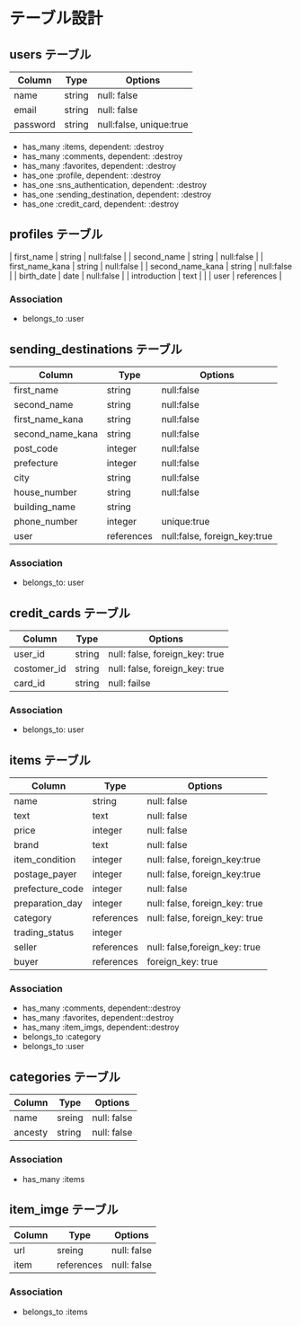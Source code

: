 # テーブル設計

## users テーブル

| Column           | Type   | Options                 |
| ---------------- | ------ | ----------------------- |
| name             | string | null: false             |
| email            | string | null: false             |
| password         | string | null:false, unique:true |

- has_many :items, dependent: :destroy
- has_many :comments, dependent: :destroy
- has_many :favorites, dependent: :destroy
- has_one :profile, dependent: :destroy
- has_one :sns_authentication, dependent: :destroy
- has_one :sending_destination, dependent: :destroy
- has_one :credit_card, dependent: :destroy

## profiles テーブル

| first_name       | string     | null:false |
| second_name      | string     | null:false |
| first_name_kana  | string     | null:false |
| second_name_kana | string     | null:false |
| birth_date       | date       | null:false |
| introduction     | text       |            |
| user             | references |

### Association

- belongs_to :user

## sending_destinations テーブル

| Column           | Type       | Options                      |
| ---------------- | ---------- | ---------------------------- |
| first_name       | string     | null:false                   |
| second_name      | string     | null:false                   |
| first_name_kana  | string     | null:false                   |
| second_name_kana | string     | null:false                   |
| post_code        | integer    | null:false                   |
| prefecture       | integer    | null:false                   |
| city             | string     | null:false                   |
| house_number     | string     | null:false                   |
| building_name    | string     |                              |
| phone_number     | integer    | unique:true                  |
| user             | references | null:false, foreign_key:true |

### Association

- belongs_to: user

##  credit_cards テーブル

| Column      | Type   | Options                        |
| ----------- | ------ | ------------------------------ |
| user_id     | string | null: false, foreign_key: true |
| costomer_id | string | null: false, foreign_key: true |
| card_id     | string | null: failse                   |

### Association

- belongs_to: user

## items テーブル

| Column          | Type       | Options                        |
| --------------- | ---------- | ------------------------------ |
| name            | string     | null: false                    |
| text            | text       | null: false                    |
| price           | integer    | null: false                    |
| brand           | text       | null: false                    |
| item_condition  | integer    | null: false, foreign_key:true  |
| postage_payer   | integer    | null: false, foreign_key:true  |
| prefecture_code | integer    | null: false                    |
| preparation_day | integer    | null: false, foreign_key: true |
| category        | references | null: false, foreign_key: true |
| trading_status  | integer    |                                |
| seller          | references | null: false,foreign_key: true  |
| buyer           | references | foreign_key: true              |


### Association

- has_many :comments, dependent::destroy
- has_many :favorites, dependent::destroy
- has_many :item_imgs, dependent::destroy
- belongs_to :category
- belongs_to :user

## categories テーブル

| Column  | Type   | Options     |
| ------- | ------ | ----------- |
| name    | sreing | null: false |
| ancesty | string | null: false |

### Association

- has_many :items

## item_imge テーブル

| Column | Type       | Options     |
| ------ | ---------- | ----------- |
| url    | sreing     | null: false |
| item   | references | null: false |

### Association

- belongs_to :items
